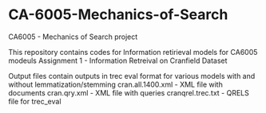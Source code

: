 # CA-6005-Mechanics-of-Search
CA6005 - Mechanics of Search project 

This repository contains codes for Information retirieval models for CA6005 modeuls 
Assignment 1 -  Information Retreival on Cranfield Dataset 

Output files contain outputs in trec eval format for various models with and without lemmatization/stemming
cran.all.1400.xml - XML file with documents
cran.qry.xml - XML file with queries
cranqrel.trec.txt - QRELS file for trec_eval

